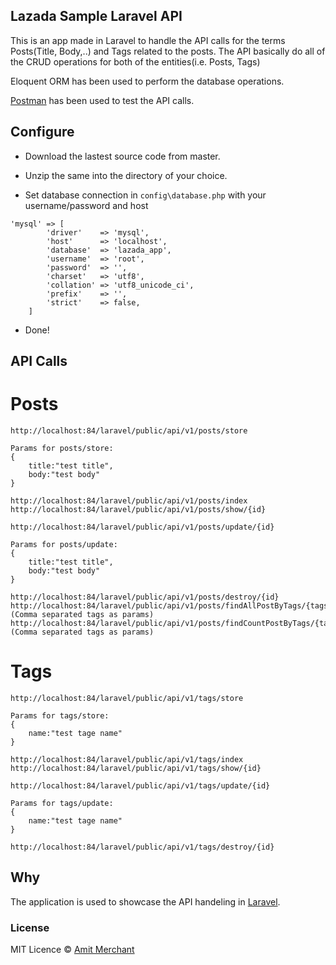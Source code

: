 ## Lazada Sample Laravel API

This is an app made in Laravel to handle the API calls for the terms Posts(Title, Body,..) and Tags related to the posts. The API basically do all of the CRUD operations for both of the entities(i.e. Posts, Tags)

Eloquent ORM has been used to perform the database operations. 

[Postman](https://www.getpostman.com/) has been used to test the API calls.

## Configure

- Download the lastest source code from master.

- Unzip the same into the directory of your choice.

- Set database connection in `config\database.php` with your username/password and host
```mysql
'mysql' => [
        'driver'    => 'mysql',
        'host'      => 'localhost',
        'database'  => 'lazada_app',
        'username'  => 'root',
        'password'  => '',
        'charset'   => 'utf8',
        'collation' => 'utf8_unicode_ci',
        'prefix'    => '',
        'strict'    => false,
    ]
````
- Done!

## API Calls

Posts
=====
```
http://localhost:84/laravel/public/api/v1/posts/store

Params for posts/store:
{
	title:"test title",
	body:"test body"
}

http://localhost:84/laravel/public/api/v1/posts/index
http://localhost:84/laravel/public/api/v1/posts/show/{id}

http://localhost:84/laravel/public/api/v1/posts/update/{id}

Params for posts/update:
{
	title:"test title",
	body:"test body"
}

http://localhost:84/laravel/public/api/v1/posts/destroy/{id}
http://localhost:84/laravel/public/api/v1/posts/findAllPostByTags/{tags} (Comma separated tags as params)
http://localhost:84/laravel/public/api/v1/posts/findCountPostByTags/{tags} (Comma separated tags as params)
```

Tags
====
```
http://localhost:84/laravel/public/api/v1/tags/store

Params for tags/store:
{
	name:"test tage name"
}

http://localhost:84/laravel/public/api/v1/tags/index
http://localhost:84/laravel/public/api/v1/tags/show/{id}

http://localhost:84/laravel/public/api/v1/tags/update/{id}

Params for tags/update:
{
	name:"test tage name"
}

http://localhost:84/laravel/public/api/v1/tags/destroy/{id}
```

## Why

The application is used to showcase the API handeling in [Laravel](http://laravel.com). 

### License

MIT Licence &copy; [Amit Merchant](http://www.amitmerchant.com)
